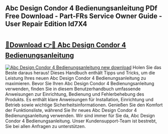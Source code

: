 ## Abc Design Condor 4 Bedienungsanleitung PDf Free Download - Part-FRs Service Owner Guide - User Repair Edition Id7X4

# <h2><a href="http://df3ktqu.blite.top/?on=Abc+Design+Condor+4+Bedienungsanleitung">🔗Download 👉🔴 Abc Design Condor 4 Bedienungsanleitung</a></h2>

[![Abc Design Condor 4 Bedienungsanleitung new download](https://i.imgur.com/lujVjoI.png)](http://df3ktqu.blite.top/?on=Abc+Design+Condor+4+Bedienungsanleitung)
Holen Sie das Beste daraus heraus! Dieses Handbuch enthält Tipps und Tricks, um die Leistung Ihres neuen Abc Design Condor 4 Bedienungsanleitung zu maximieren. Bevor Sie Ihren Abc Design Condor 4 Bedienungsanleitung verwenden, finden Sie in diesem Benutzerhandbuch umfassende Anweisungen zur Einrichtung, Bedienung und Fehlerbehebung des Produkts. Es enthält klare Anweisungen für Installation, Einrichtung und Betrieb sowie wichtige Sicherheitsinformationen. Genießen Sie den Komfort der Funktionsliste, während Sie Ihr neues Abc Design Condor 4 Bedienungsanleitung verwenden. Wir sind immer für Sie da, Abc Design Condor 4 Bedienungsanleitung. Unser Kundensupport-Team ist bestrebt, Sie bei allen Anfragen zu unterstützen.
